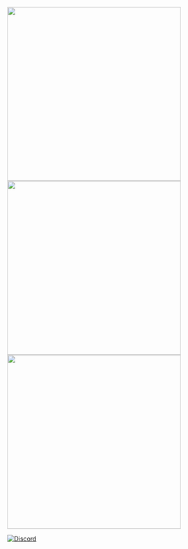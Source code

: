 <img src="https://github-readme-stats.vercel.app/api?username=Nitjsefnie&theme=tokyonight&hide_border=false&include_all_commits=true&count_private=true" width="400" /><br/>
<img src="https://github-readme-streak-stats.herokuapp.com/?user=Nitjsefnie&theme=tokyonight&hide_border=false" width="400" /><br/>
<img src="https://github-readme-stats.vercel.app/api/top-langs/?username=Nitjsefnie&theme=tokyonight&hide_border=false&include_all_commits=true&count_private=true&layout=compact" width="400" /><br/>

[![Discord](https://img.shields.io/badge/Discord-%237289DA.svg?logo=discord&logoColor=white)](https://discordapp.com/users/401293270681911296)
